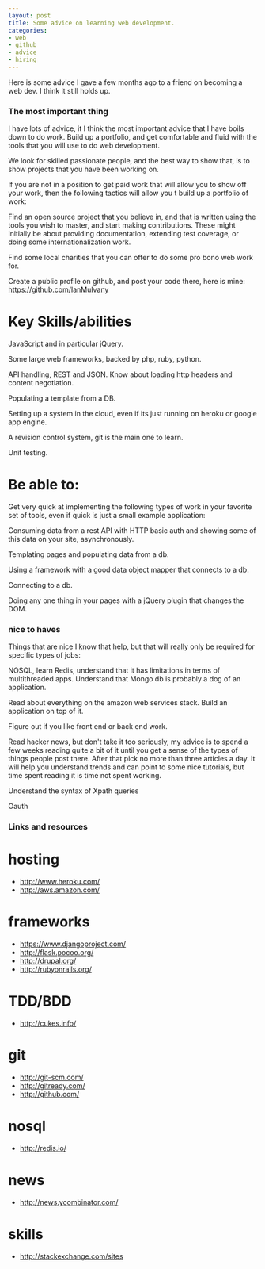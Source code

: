 ```yaml
---
layout: post
title: Some advice on learning web development.
categories: 
- web
- github
- advice
- hiring
---
```


Here is some advice I gave a few months ago to a friend on becoming a web dev. I think it still holds up.

### The most important thing

I have lots of advice, it I think the most important advice that I
have boils down to do work.
Build up a portfolio, and get comfortable and fluid with the tools
that you will use to do web development.

We look for skilled passionate people, and the best way to show that,
is to show projects that you have been working on.

If you are not in a position to get paid work that will allow you to
show off your work, then the following tactics will allow you t build up a portfolio of work:

Find an open source project that you believe in, and that is written
using the tools you wish to master,
and start making contributions. These might initially be about
providing documentation, extending test coverage, or
doing some internationalization work.

Find some local charities that you can offer to do some pro bono web work for.

Create a public profile on github, and post your code there, here is
mine: https://github.com/IanMulvany


# Key Skills/abilities

JavaScript and in particular jQuery.

Some large web frameworks, backed by php, ruby, python.

API handling, REST and JSON. Know about
loading http headers and content negotiation.

Populating a template from a DB.

Setting up a system in the cloud, even if its just running on heroku or google app engine.

A revision control system, git is the main one to learn.

Unit testing.



# Be able to:

Get very quick at implementing the following types of work in your
favorite set of tools, even if quick is just a small example
application:  

Consuming data from a rest API with HTTP basic auth and showing some
of this data on your site, asynchronously.  

Templating pages and populating data from a db.  

Using a framework with a good data object mapper that connects to a db.  

Connecting to a db.  

Doing any one thing in your pages with a jQuery plugin that changes the DOM.  



### nice to haves

Things that are nice I know that help, but that will really only be
required for specific types of jobs:

NOSQL, learn Redis, understand that it has limitations in terms of
multithreaded apps. Understand that Mongo db is probably a dog of an
application.  

Read about everything on the amazon web services stack. Build an
application on top of it.  

Figure out if you like front end or back end work.  

Read hacker news, but don't take it too seriously, my advice is to
spend a few weeks reading quite a bit of it until you get a sense of
the types of things people post there. After that pick no more than
three articles a day. It will help you understand trends and can point
to some nice tutorials, but time spent reading it is time not spent
working.  

Understand the syntax of Xpath queries  

Oauth  



### Links and resources

# hosting
- http://www.heroku.com/  
- http://aws.amazon.com/  

# frameworks
- https://www.djangoproject.com/  
- http://flask.pocoo.org/  
- http://drupal.org/  
- http://rubyonrails.org/  

# TDD/BDD
- http://cukes.info/  

# git
- http://git-scm.com/  
- http://gitready.com/  
- http://github.com/  

# nosql
- http://redis.io/  

# news
- http://news.ycombinator.com/  

# skills
- http://stackexchange.com/sites  
